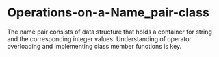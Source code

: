 # Operations-on-a-Name_pair-class
The name pair consists of data structure that holds a container for string and the corresponding integer values. 
Understanding of operator overloading and implementing class member functions is key.
